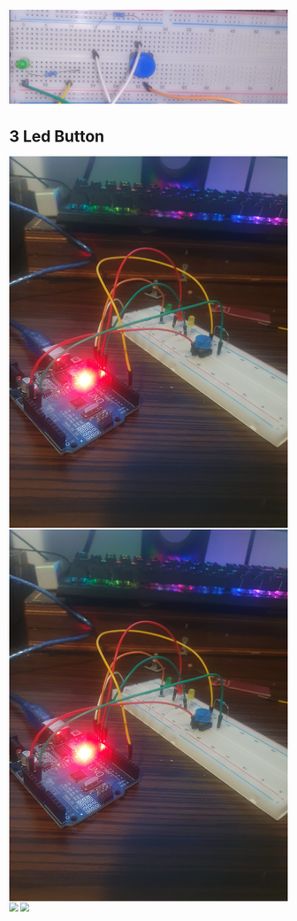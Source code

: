 ![banner](../banner.jpg)

# 3 Led Button



![](https://github.com/BaluIT-ist/IoT-Projects/blob/main/3%20Led%20Button/Imagine%20WhatsApp%202024-10-03%20la%2022.15.27_062a78eb.jpg)
![](https://github.com/BaluIT-ist/IoT-Projects/blob/main/3%20Led%20Button/Imagine%20WhatsApp%202024-10-03%20la%2022.15.27_062a78eb.jpg)
![]([D:\ARDUINO\3%20Led%20Button\Scheme.png](https://github.com/BaluIT-ist/IoT-Projects/blob/main/3%20Led%20Button/Imagine%20WhatsApp%202024-10-03%20la%2022.15.27_78860163.jpg))
![](https://github.com/BaluIT-ist/IoT-Projects/blob/main/3%20Led%20Button/ClipvideoWhatsApp2024-10-03la22.15.39_b0522b01-ezgif.com-video-to-gif-converter.gif)
